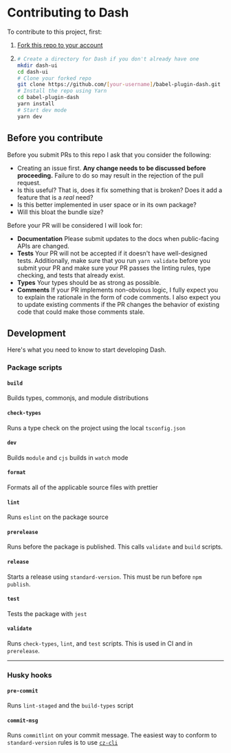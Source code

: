 # Contributing to Dash

To contribute to this project, first:

1. [Fork this repo to your account](https://docs.github.com/en/github/getting-started-with-github/fork-a-repo)
2. ```sh
   # Create a directory for Dash if you don't already have one
   mkdir dash-ui
   cd dash-ui
   # Clone your forked repo
   git clone https://github.com/[your-username]/babel-plugin-dash.git
   # Install the repo using Yarn
   cd babel-plugin-dash
   yarn install
   # Start dev mode
   yarn dev
   ```

## Before you contribute

Before you submit PRs to this repo I ask that you consider the following:

- Creating an issue first. **Any change needs to be discussed before proceeding.** Failure to do so may result in the rejection of the pull request.
- Is this useful? That is, does it fix something that is broken? Does it add a feature that is a _real_ need?
- Is this better implemented in user space or in its own package?
- Will this bloat the bundle size?

Before your PR will be considered I will look for:

- **Documentation** Please submit updates to the docs when public-facing APIs are changed.
- **Tests** Your PR will not be accepted if it doesn't have well-designed tests. Additionally, make sure
  that you run `yarn validate` before you submit your PR and make sure your PR passes the linting rules,
  type checking, and tests that already exist.
- **Types** Your types should be as strong as possible.
- **Comments** If your PR implements non-obvious logic, I fully expect you to explain the rationale in
  the form of code comments. I also expect you to update existing comments if the PR changes the behavior
  of existing code that could make those comments stale.

## Development

Here's what you need to know to start developing Dash.

### Package scripts

#### `build`

Builds types, commonjs, and module distributions

#### `check-types`

Runs a type check on the project using the local `tsconfig.json`

#### `dev`

Builds `module` and `cjs` builds in `watch` mode

#### `format`

Formats all of the applicable source files with prettier

#### `lint`

Runs `eslint` on the package source

#### `prerelease`

Runs before the package is published. This calls `validate` and `build` scripts.

#### `release`

Starts a release using `standard-version`. This must be run before `npm publish`.

#### `test`

Tests the package with `jest`

#### `validate`

Runs `check-types`, `lint`, and `test` scripts. This is used in CI and
in `prerelease`.

---

### Husky hooks

#### `pre-commit`

Runs `lint-staged` and the `build-types` script

#### `commit-msg`

Runs `commitlint` on your commit message. The easiest way
to conform to `standard-version` rules is to use [`cz-cli`](https://github.com/commitizen/cz-cli)
